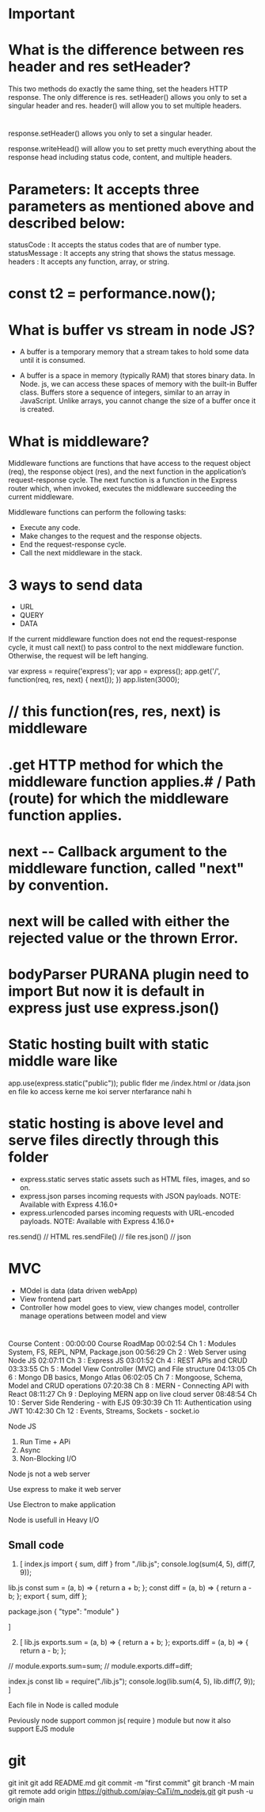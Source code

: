 # Important

# What is the difference between res header and res setHeader?

This two methods do exactly the same thing, set the headers HTTP response. The only difference is res. setHeader() allows you only to set a singular header and res. header() will allow you to set multiple headers.

#

response.setHeader() allows you only to set a singular header.

response.writeHead() will allow you to set pretty much everything about the response head including status code, content, and multiple headers.

# Parameters: It accepts three parameters as mentioned above and described below:

statusCode <number>: It accepts the status codes that are of number type.
statusMessage <string>: It accepts any string that shows the status message.
headers <Object>: It accepts any function, array, or string.

# const t2 = performance.now();

# What is buffer vs stream in node JS?

- A buffer is a temporary memory that a stream takes to hold some data until it is consumed.

- A buffer is a space in memory (typically RAM) that stores binary data. In Node. js, we can access these spaces of memory with the built-in Buffer class. Buffers store a sequence of integers, similar to an array in JavaScript. Unlike arrays, you cannot change the size of a buffer once it is created.

# What is middleware?

Middleware functions are functions that have access to the request object (req), the response object (res), and the next function in the application’s request-response cycle. The next function is a function in the Express router which, when invoked, executes the middleware succeeding the current middleware.

Middleware functions can perform the following tasks:

- Execute any code.
- Make changes to the request and the response objects.
- End the request-response cycle.
- Call the next middleware in the stack.

# 3 ways to send data

- URL
- QUERY
- DATA

If the current middleware function does not end the request-response cycle, it must call next() to pass control to the next middleware function. Otherwise, the request will be left hanging.

var express = require('express'); var app = express();
app.get('/', function(req, res, next) { next());
})
app.listen(3000);

# // this function(res, res, next) is middleware

# .get HTTP method for which the middleware function applies.# / Path (route) for which the middleware function applies.

# next -- Callback argument to the middleware function, called "next" by convention.

# next will be called with either the rejected value or the thrown Error.

# bodyParser PURANA plugin need to import But now it is default in express just use express.json()

# Static hosting built with static middle ware like

app.use(express.static("public"));
public flder me /index.html or /data.json en file ko access kerne me koi server nterfarance nahi h

# static hosting is above level and serve files directly through this folder

- express.static serves static assets such as HTML files, images, and so on.
- express.json parses incoming requests with JSON payloads. NOTE: Available with Express 4.16.0+
- express.urlencoded parses incoming requests with URL-encoded payloads. NOTE: Available with Express 4.16.0+

res.send() // HTML
res.sendFile() // file
res.json() // json

# MVC

- MOdel is data (data driven webApp)
- View frontend part
- Controller how model goes to view, view changes model, controller manage operations between model and view

#

Course Content :
00:00:00 Course RoadMap
00:02:54 Ch 1 : Modules System, FS, REPL, NPM, Package.json
00:56:29 Ch 2 : Web Server using Node JS
02:07:11 Ch 3 : Express JS
03:01:52 Ch 4 : REST APIs and CRUD
03:33:55 Ch 5 : Model View Controller (MVC) and File structure
04:13:05 Ch 6 : Mongo DB basics, Mongo Atlas
06:02:05 Ch 7 : Mongoose, Schema, Model and CRUD operations
07:20:38 Ch 8 : MERN - Connecting API with React
08:11:27 Ch 9 : Deploying MERN app on live cloud server
08:48:54 Ch 10 : Server Side Rendering - with EJS
09:30:39 Ch 11: Authentication using JWT
10:42:30 Ch 12 : Events, Streams, Sockets - socket.io

Node JS

1. Run Time + APi
2. Async
3. Non-Blocking I/O

Node js not a web server

Use express to make it web server

Use Electron to make application

Node is usefull in Heavy I/O

## Small code

1.  [
    index.js
    import { sum, diff } from "./lib.js";
    console.log(sum(4, 5), diff(7, 9));

lib.js
const sum = (a, b) => {
return a + b;
};
const diff = (a, b) => {
return a - b;
};
export { sum, diff };

package.json
{
"type": "module"
}

]

2.  [
    lib.js
    exports.sum = (a, b) => {
    return a + b;
    };
    exports.diff = (a, b) => {
    return a - b;
    };

// module.exports.sum=sum;
// module.exports.diff=diff;

index.js
const lib = require("./lib.js");
console.log(lib.sum(4, 5), lib.diff(7, 9));
]

Each file in Node is called module

Peviously node support common js( require ) module
but now it also support EJS module

# git

git init
git add README.md
git commit -m "first commit"
git branch -M main
git remote add origin https://github.com/ajay-CaTi/m_nodejs.git
git push -u origin main
